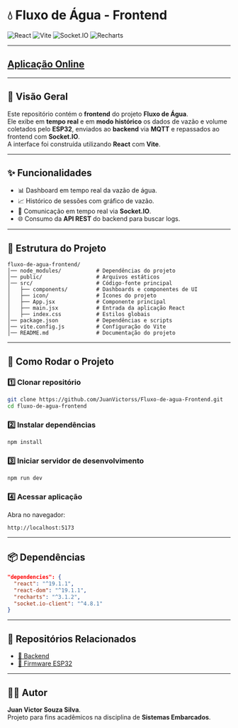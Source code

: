 # 💧 Fluxo de Água - Frontend

![React](https://img.shields.io/badge/React-19.x-61DAFB?logo=react&logoColor=black)
![Vite](https://img.shields.io/badge/Vite-7.x-646CFF?logo=vite&logoColor=white)
![Socket.IO](https://img.shields.io/badge/Socket.IO-4.x-black?logo=socket.io)
![Recharts](https://img.shields.io/badge/Recharts-3.x-blue)

---
## [Aplicação Online](https://fluxo-de-agua-frontend.vercel.app/)
---

## 📜 Visão Geral

Este repositório contém o **frontend** do projeto **Fluxo de Água**.  
Ele exibe em **tempo real** e em **modo histórico** os dados de vazão e volume coletados pelo **ESP32**, enviados ao **backend** via **MQTT** e repassados ao frontend com **Socket.IO**.  
A interface foi construída utilizando **React** com **Vite**.

---

## ✨ Funcionalidades

- 📊 Dashboard em tempo real da vazão de água.
- 📈 Histórico de sessões com gráfico de vazão.
- 🔄 Comunicação em tempo real via **Socket.IO**.
- 🌐 Consumo da **API REST** do backend para buscar logs.

---

## 📂 Estrutura do Projeto

```
fluxo-de-agua-frontend/
│── node_modules/           # Dependências do projeto
│── public/                 # Arquivos estáticos
│── src/                    # Código-fonte principal
│   ├── components/         # Dashboards e componentes de UI
│   ├── icon/               # Ícones do projeto
│   ├── App.jsx             # Componente principal
│   ├── main.jsx            # Entrada da aplicação React
│   ├── index.css           # Estilos globais
│── package.json            # Dependências e scripts
│── vite.config.js          # Configuração do Vite
│── README.md               # Documentação do projeto
```

---

## 🚀 Como Rodar o Projeto

### 1️⃣ Clonar repositório

```bash
git clone https://github.com/JuanVictorss/Fluxo-de-agua-Frontend.git
cd fluxo-de-agua-frontend
```

### 2️⃣ Instalar dependências

```bash
npm install
```

### 3️⃣ Iniciar servidor de desenvolvimento

```bash
npm run dev
```

### 4️⃣ Acessar aplicação

Abra no navegador:

```
http://localhost:5173
```

---

## 📦 Dependências

```json
"dependencies": {
  "react": "^19.1.1",
  "react-dom": "^19.1.1",
  "recharts": "^3.1.2",
  "socket.io-client": "^4.8.1"
}
```

---

## 🔗 Repositórios Relacionados

- [📂 Backend](https://github.com/JuanVictorss/Fluxo-de-agua-Backend)
- [📂 Firmware ESP32](https://github.com/JuanVictorss/Fluxo-de-agua-ESP32-Firmware.git)

---

## 👨‍💻 Autor

**Juan Victor Souza Silva**.  
Projeto para fins acadêmicos na disciplina de **Sistemas Embarcados**.
